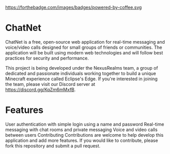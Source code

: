 https://forthebadge.com/images/badges/powered-by-coffee.svg
# ChatNet
ChatNet is a free, open-source web application for real-time messaging and voice/video calls designed for small groups of friends or communities. The application will be built using modern web technologies and will follow best practices for security and performance.

This project is being developed under the NexusRealms team, a group of dedicated and passionate individuals working together to build a unique Minecraft experience called Eclipse's Edge. If you're interested in joining the team, please visit our Discord server at https://discord.gg/KqZm6mMxfB.

# Features
User authentication with simple login using a name and password
Real-time messaging with chat rooms and private messaging
Voice and video calls between users
Contributing
Contributions are welcome to help develop this application and add more features. If you would like to contribute, please fork this repository and submit a pull request.

